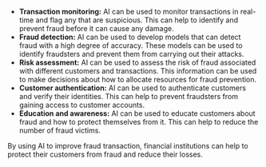 * **Transaction monitoring:** AI can be used to monitor transactions in real-time and flag any that are suspicious. This can help to identify and prevent fraud before it can cause any damage.
* **Fraud detection:** AI can be used to develop models that can detect fraud with a high degree of accuracy. These models can be used to identify fraudsters and prevent them from carrying out their attacks.
* **Risk assessment:** AI can be used to assess the risk of fraud associated with different customers and transactions. This information can be used to make decisions about how to allocate resources for fraud prevention.
* **Customer authentication:** AI can be used to authenticate customers and verify their identities. This can help to prevent fraudsters from gaining access to customer accounts.
* **Education and awareness:** AI can be used to educate customers about fraud and how to protect themselves from it. This can help to reduce the number of fraud victims.

By using AI to improve fraud transaction, financial institutions can help to protect their customers from fraud and reduce their losses.